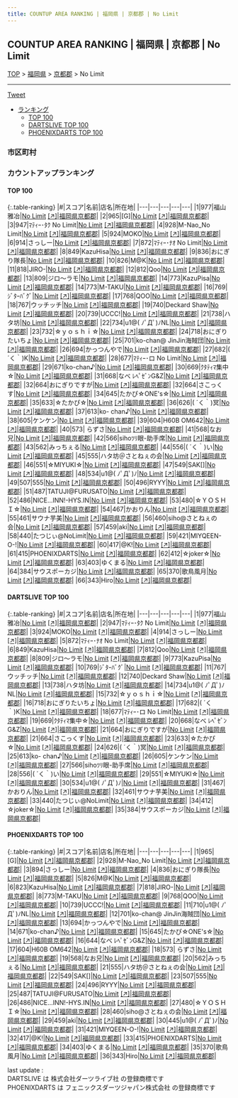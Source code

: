 ```yaml
---
title: COUNTUP AREA RANKING | 福岡県 | 京都郡 | No Limit
---
```

## COUNTUP AREA RANKING | 福岡県 | 京都郡 | No Limit

[TOP](/darts/rank/) > [福岡県](/darts/rank/福岡県/) > [京都郡](/darts/rank/福岡県/京都郡/) > No Limit

___

<a href="https://twitter.com/share?ref_src=twsrc%5Etfw" data-text="COUNTUP AREA RANKING | 福岡県京都郡No Limit" class="twitter-share-button" data-hashtags="DARTSLIVE,PHOENIXDARTS,darts,ダーツ" data-show-count="false">Tweet</a>

* [ランキング](#カウントアップランキング)
    * [TOP 100](#top-100)
    * [DARTSLIVE TOP 100](#dartslive-top-100)
    * [PHOENIXDARTS TOP 100](#phoenixdarts-top-100)

### 市区町村

<ul>

</ul>

### カウントアップランキング

#### TOP 100



{:.table-ranking}
|#|スコア|名前|店名|所在地|
|---|---|---|---|---|
|1|977|<span class="rank-name-dl">福山雅冶</span>|<a href="/darts/rank/shops/88174b6fd9ff5bc40d9b047a20a7ba1e.html">No Limit</a> <a href="https://search.dartslive.com/jp/shop/88174b6fd9ff5bc40d9b047a20a7ba1e">[↗]</a>|<a href="/darts/rank/福岡県/京都郡">福岡県京都郡</a>|
|2|965|<span class="rank-name-pd">[G]</span>|<a href="/darts/rank/shops/7720.html">No Limit</a> <a href="https://vs.phoenixdarts.com/jp/shop/shopDetailInfo/s_7720?s_seq=7720">[↗]</a>|<a href="/darts/rank/福岡県/京都郡">福岡県京都郡</a>|
|3|947|<span class="rank-name-dl">ﾏﾃｨｰ･ﾀｸ No Limit</span>|<a href="/darts/rank/shops/88174b6fd9ff5bc40d9b047a20a7ba1e.html">No Limit</a> <a href="https://search.dartslive.com/jp/shop/88174b6fd9ff5bc40d9b047a20a7ba1e">[↗]</a>|<a href="/darts/rank/福岡県/京都郡">福岡県京都郡</a>|
|4|928|<span class="rank-name-pd">M-Nao_No Limit</span>|<a href="/darts/rank/shops/7720.html">No Limit</a> <a href="https://vs.phoenixdarts.com/jp/shop/shopDetailInfo/s_7720?s_seq=7720">[↗]</a>|<a href="/darts/rank/福岡県/京都郡">福岡県京都郡</a>|
|5|924|<span class="rank-name-dl">MOKO</span>|<a href="/darts/rank/shops/88174b6fd9ff5bc40d9b047a20a7ba1e.html">No Limit</a> <a href="https://search.dartslive.com/jp/shop/88174b6fd9ff5bc40d9b047a20a7ba1e">[↗]</a>|<a href="/darts/rank/福岡県/京都郡">福岡県京都郡</a>|
|6|914|<span class="rank-name-dl">さっしー</span>|<a href="/darts/rank/shops/88174b6fd9ff5bc40d9b047a20a7ba1e.html">No Limit</a> <a href="https://search.dartslive.com/jp/shop/88174b6fd9ff5bc40d9b047a20a7ba1e">[↗]</a>|<a href="/darts/rank/福岡県/京都郡">福岡県京都郡</a>|
|7|872|<span class="rank-name-dl">ﾏﾃｨｰ･ﾅｵ No Limit</span>|<a href="/darts/rank/shops/88174b6fd9ff5bc40d9b047a20a7ba1e.html">No Limit</a> <a href="https://search.dartslive.com/jp/shop/88174b6fd9ff5bc40d9b047a20a7ba1e">[↗]</a>|<a href="/darts/rank/福岡県/京都郡">福岡県京都郡</a>|
|8|849|<span class="rank-name-dl">KazuHisa</span>|<a href="/darts/rank/shops/88174b6fd9ff5bc40d9b047a20a7ba1e.html">No Limit</a> <a href="https://search.dartslive.com/jp/shop/88174b6fd9ff5bc40d9b047a20a7ba1e">[↗]</a>|<a href="/darts/rank/福岡県/京都郡">福岡県京都郡</a>|
|9|836|<span class="rank-name-pd">おにぎり隊長</span>|<a href="/darts/rank/shops/7720.html">No Limit</a> <a href="https://vs.phoenixdarts.com/jp/shop/shopDetailInfo/s_7720?s_seq=7720">[↗]</a>|<a href="/darts/rank/福岡県/京都郡">福岡県京都郡</a>|
|10|826|<span class="rank-name-pd">M@K</span>|<a href="/darts/rank/shops/7720.html">No Limit</a> <a href="https://vs.phoenixdarts.com/jp/shop/shopDetailInfo/s_7720?s_seq=7720">[↗]</a>|<a href="/darts/rank/福岡県/京都郡">福岡県京都郡</a>|
|11|818|<span class="rank-name-pd">JIRO-</span>|<a href="/darts/rank/shops/7720.html">No Limit</a> <a href="https://vs.phoenixdarts.com/jp/shop/shopDetailInfo/s_7720?s_seq=7720">[↗]</a>|<a href="/darts/rank/福岡県/京都郡">福岡県京都郡</a>|
|12|812|<span class="rank-name-dl">Qoo</span>|<a href="/darts/rank/shops/88174b6fd9ff5bc40d9b047a20a7ba1e.html">No Limit</a> <a href="https://search.dartslive.com/jp/shop/88174b6fd9ff5bc40d9b047a20a7ba1e">[↗]</a>|<a href="/darts/rank/福岡県/京都郡">福岡県京都郡</a>|
|13|809|<span class="rank-name-dl">ジロ〜ラモ</span>|<a href="/darts/rank/shops/88174b6fd9ff5bc40d9b047a20a7ba1e.html">No Limit</a> <a href="https://search.dartslive.com/jp/shop/88174b6fd9ff5bc40d9b047a20a7ba1e">[↗]</a>|<a href="/darts/rank/福岡県/京都郡">福岡県京都郡</a>|
|14|773|<span class="rank-name-dl">KazuPisa</span>|<a href="/darts/rank/shops/88174b6fd9ff5bc40d9b047a20a7ba1e.html">No Limit</a> <a href="https://search.dartslive.com/jp/shop/88174b6fd9ff5bc40d9b047a20a7ba1e">[↗]</a>|<a href="/darts/rank/福岡県/京都郡">福岡県京都郡</a>|
|14|773|<span class="rank-name-pd">M-TAKU</span>|<a href="/darts/rank/shops/7720.html">No Limit</a> <a href="https://vs.phoenixdarts.com/jp/shop/shopDetailInfo/s_7720?s_seq=7720">[↗]</a>|<a href="/darts/rank/福岡県/京都郡">福岡県京都郡</a>|
|16|769|<span class="rank-name-dl">ｼﾞﾀｰﾊﾞｸﾞ</span>|<a href="/darts/rank/shops/88174b6fd9ff5bc40d9b047a20a7ba1e.html">No Limit</a> <a href="https://search.dartslive.com/jp/shop/88174b6fd9ff5bc40d9b047a20a7ba1e">[↗]</a>|<a href="/darts/rank/福岡県/京都郡">福岡県京都郡</a>|
|17|768|<span class="rank-name-pd">QOO</span>|<a href="/darts/rank/shops/7720.html">No Limit</a> <a href="https://vs.phoenixdarts.com/jp/shop/shopDetailInfo/s_7720?s_seq=7720">[↗]</a>|<a href="/darts/rank/福岡県/京都郡">福岡県京都郡</a>|
|18|767|<span class="rank-name-dl">ウッチッチ</span>|<a href="/darts/rank/shops/88174b6fd9ff5bc40d9b047a20a7ba1e.html">No Limit</a> <a href="https://search.dartslive.com/jp/shop/88174b6fd9ff5bc40d9b047a20a7ba1e">[↗]</a>|<a href="/darts/rank/福岡県/京都郡">福岡県京都郡</a>|
|19|740|<span class="rank-name-dl">Deckard Shaw</span>|<a href="/darts/rank/shops/88174b6fd9ff5bc40d9b047a20a7ba1e.html">No Limit</a> <a href="https://search.dartslive.com/jp/shop/88174b6fd9ff5bc40d9b047a20a7ba1e">[↗]</a>|<a href="/darts/rank/福岡県/京都郡">福岡県京都郡</a>|
|20|739|<span class="rank-name-pd">UCCC!</span>|<a href="/darts/rank/shops/7720.html">No Limit</a> <a href="https://vs.phoenixdarts.com/jp/shop/shopDetailInfo/s_7720?s_seq=7720">[↗]</a>|<a href="/darts/rank/福岡県/京都郡">福岡県京都郡</a>|
|21|738|<span class="rank-name-dl">ハタ坊</span>|<a href="/darts/rank/shops/88174b6fd9ff5bc40d9b047a20a7ba1e.html">No Limit</a> <a href="https://search.dartslive.com/jp/shop/88174b6fd9ff5bc40d9b047a20a7ba1e">[↗]</a>|<a href="/darts/rank/福岡県/京都郡">福岡県京都郡</a>|
|22|734|<span class="rank-name-dl">u1@( ﾉﾟДﾟ)ﾉNL</span>|<a href="/darts/rank/shops/88174b6fd9ff5bc40d9b047a20a7ba1e.html">No Limit</a> <a href="https://search.dartslive.com/jp/shop/88174b6fd9ff5bc40d9b047a20a7ba1e">[↗]</a>|<a href="/darts/rank/福岡県/京都郡">福岡県京都郡</a>|
|23|732|<span class="rank-name-dl">☆ｙｏｓｈｉ☆</span>|<a href="/darts/rank/shops/88174b6fd9ff5bc40d9b047a20a7ba1e.html">No Limit</a> <a href="https://search.dartslive.com/jp/shop/88174b6fd9ff5bc40d9b047a20a7ba1e">[↗]</a>|<a href="/darts/rank/福岡県/京都郡">福岡県京都郡</a>|
|24|718|<span class="rank-name-dl">おにぎりたいちょ</span>|<a href="/darts/rank/shops/88174b6fd9ff5bc40d9b047a20a7ba1e.html">No Limit</a> <a href="https://search.dartslive.com/jp/shop/88174b6fd9ff5bc40d9b047a20a7ba1e">[↗]</a>|<a href="/darts/rank/福岡県/京都郡">福岡県京都郡</a>|
|25|701|<span class="rank-name-pd">ko-chan@ JinJin海賊団</span>|<a href="/darts/rank/shops/7720.html">No Limit</a> <a href="https://vs.phoenixdarts.com/jp/shop/shopDetailInfo/s_7720?s_seq=7720">[↗]</a>|<a href="/darts/rank/福岡県/京都郡">福岡県京都郡</a>|
|26|694|<span class="rank-name-pd">かっつんやで</span>|<a href="/darts/rank/shops/7720.html">No Limit</a> <a href="https://vs.phoenixdarts.com/jp/shop/shopDetailInfo/s_7720?s_seq=7720">[↗]</a>|<a href="/darts/rank/福岡県/京都郡">福岡県京都郡</a>|
|27|682|<span class="rank-name-dl">( ´く｀)K</span>|<a href="/darts/rank/shops/88174b6fd9ff5bc40d9b047a20a7ba1e.html">No Limit</a> <a href="https://search.dartslive.com/jp/shop/88174b6fd9ff5bc40d9b047a20a7ba1e">[↗]</a>|<a href="/darts/rank/福岡県/京都郡">福岡県京都郡</a>|
|28|677|<span class="rank-name-dl">ﾏﾃｨｰ･ロ No Limit</span>|<a href="/darts/rank/shops/88174b6fd9ff5bc40d9b047a20a7ba1e.html">No Limit</a> <a href="https://search.dartslive.com/jp/shop/88174b6fd9ff5bc40d9b047a20a7ba1e">[↗]</a>|<a href="/darts/rank/福岡県/京都郡">福岡県京都郡</a>|
|29|671|<span class="rank-name-pd">ko-chan♪</span>|<a href="/darts/rank/shops/7720.html">No Limit</a> <a href="https://vs.phoenixdarts.com/jp/shop/shopDetailInfo/s_7720?s_seq=7720">[↗]</a>|<a href="/darts/rank/福岡県/京都郡">福岡県京都郡</a>|
|30|669|<span class="rank-name-dl">ｸﾀﾃｨﾏ集中☆</span>|<a href="/darts/rank/shops/88174b6fd9ff5bc40d9b047a20a7ba1e.html">No Limit</a> <a href="https://search.dartslive.com/jp/shop/88174b6fd9ff5bc40d9b047a20a7ba1e">[↗]</a>|<a href="/darts/rank/福岡県/京都郡">福岡県京都郡</a>|
|31|668|<span class="rank-name-dl">なべ ﾚﾍﾟｾﾞﾝG&amp;Z</span>|<a href="/darts/rank/shops/88174b6fd9ff5bc40d9b047a20a7ba1e.html">No Limit</a> <a href="https://search.dartslive.com/jp/shop/88174b6fd9ff5bc40d9b047a20a7ba1e">[↗]</a>|<a href="/darts/rank/福岡県/京都郡">福岡県京都郡</a>|
|32|664|<span class="rank-name-dl">おにぎりですが</span>|<a href="/darts/rank/shops/88174b6fd9ff5bc40d9b047a20a7ba1e.html">No Limit</a> <a href="https://search.dartslive.com/jp/shop/88174b6fd9ff5bc40d9b047a20a7ba1e">[↗]</a>|<a href="/darts/rank/福岡県/京都郡">福岡県京都郡</a>|
|32|664|<span class="rank-name-dl">さこっくす</span>|<a href="/darts/rank/shops/88174b6fd9ff5bc40d9b047a20a7ba1e.html">No Limit</a> <a href="https://search.dartslive.com/jp/shop/88174b6fd9ff5bc40d9b047a20a7ba1e">[↗]</a>|<a href="/darts/rank/福岡県/京都郡">福岡県京都郡</a>|
|34|645|<span class="rank-name-pd">たかぴ☆ONE&#x27;s☆</span>|<a href="/darts/rank/shops/7720.html">No Limit</a> <a href="https://vs.phoenixdarts.com/jp/shop/shopDetailInfo/s_7720?s_seq=7720">[↗]</a>|<a href="/darts/rank/福岡県/京都郡">福岡県京都郡</a>|
|35|633|<span class="rank-name-dl">‪☆たかぴ‪☆</span>|<a href="/darts/rank/shops/88174b6fd9ff5bc40d9b047a20a7ba1e.html">No Limit</a> <a href="https://search.dartslive.com/jp/shop/88174b6fd9ff5bc40d9b047a20a7ba1e">[↗]</a>|<a href="/darts/rank/福岡県/京都郡">福岡県京都郡</a>|
|36|626|<span class="rank-name-dl">( ´く｀)冥</span>|<a href="/darts/rank/shops/88174b6fd9ff5bc40d9b047a20a7ba1e.html">No Limit</a> <a href="https://search.dartslive.com/jp/shop/88174b6fd9ff5bc40d9b047a20a7ba1e">[↗]</a>|<a href="/darts/rank/福岡県/京都郡">福岡県京都郡</a>|
|37|613|<span class="rank-name-dl">ko- chan♪</span>|<a href="/darts/rank/shops/88174b6fd9ff5bc40d9b047a20a7ba1e.html">No Limit</a> <a href="https://search.dartslive.com/jp/shop/88174b6fd9ff5bc40d9b047a20a7ba1e">[↗]</a>|<a href="/darts/rank/福岡県/京都郡">福岡県京都郡</a>|
|38|605|<span class="rank-name-dl">ケンケン</span>|<a href="/darts/rank/shops/88174b6fd9ff5bc40d9b047a20a7ba1e.html">No Limit</a> <a href="https://search.dartslive.com/jp/shop/88174b6fd9ff5bc40d9b047a20a7ba1e">[↗]</a>|<a href="/darts/rank/福岡県/京都郡">福岡県京都郡</a>|
|39|604|<span class="rank-name-pd">H60B OM642</span>|<a href="/darts/rank/shops/7720.html">No Limit</a> <a href="https://vs.phoenixdarts.com/jp/shop/shopDetailInfo/s_7720?s_seq=7720">[↗]</a>|<a href="/darts/rank/福岡県/京都郡">福岡県京都郡</a>|
|40|573|<span class="rank-name-pd"> らずさ</span>|<a href="/darts/rank/shops/7720.html">No Limit</a> <a href="https://vs.phoenixdarts.com/jp/shop/shopDetailInfo/s_7720?s_seq=7720">[↗]</a>|<a href="/darts/rank/福岡県/京都郡">福岡県京都郡</a>|
|41|568|<span class="rank-name-pd">なお兄</span>|<a href="/darts/rank/shops/7720.html">No Limit</a> <a href="https://vs.phoenixdarts.com/jp/shop/shopDetailInfo/s_7720?s_seq=7720">[↗]</a>|<a href="/darts/rank/福岡県/京都郡">福岡県京都郡</a>|
|42|566|<span class="rank-name-dl">sihoﾂﾘ眼-助手席</span>|<a href="/darts/rank/shops/88174b6fd9ff5bc40d9b047a20a7ba1e.html">No Limit</a> <a href="https://search.dartslive.com/jp/shop/88174b6fd9ff5bc40d9b047a20a7ba1e">[↗]</a>|<a href="/darts/rank/福岡県/京都郡">福岡県京都郡</a>|
|43|562|<span class="rank-name-pd">みっちぇる</span>|<a href="/darts/rank/shops/7720.html">No Limit</a> <a href="https://vs.phoenixdarts.com/jp/shop/shopDetailInfo/s_7720?s_seq=7720">[↗]</a>|<a href="/darts/rank/福岡県/京都郡">福岡県京都郡</a>|
|44|556|<span class="rank-name-dl">( ´く｀)い</span>|<a href="/darts/rank/shops/88174b6fd9ff5bc40d9b047a20a7ba1e.html">No Limit</a> <a href="https://search.dartslive.com/jp/shop/88174b6fd9ff5bc40d9b047a20a7ba1e">[↗]</a>|<a href="/darts/rank/福岡県/京都郡">福岡県京都郡</a>|
|45|555|<span class="rank-name-pd">ハタ坊＠さとねぇの会</span>|<a href="/darts/rank/shops/7720.html">No Limit</a> <a href="https://vs.phoenixdarts.com/jp/shop/shopDetailInfo/s_7720?s_seq=7720">[↗]</a>|<a href="/darts/rank/福岡県/京都郡">福岡県京都郡</a>|
|46|551|<span class="rank-name-dl">☆MIYUKI☆</span>|<a href="/darts/rank/shops/88174b6fd9ff5bc40d9b047a20a7ba1e.html">No Limit</a> <a href="https://search.dartslive.com/jp/shop/88174b6fd9ff5bc40d9b047a20a7ba1e">[↗]</a>|<a href="/darts/rank/福岡県/京都郡">福岡県京都郡</a>|
|47|549|<span class="rank-name-pd">SAK[]</span>|<a href="/darts/rank/shops/7720.html">No Limit</a> <a href="https://vs.phoenixdarts.com/jp/shop/shopDetailInfo/s_7720?s_seq=7720">[↗]</a>|<a href="/darts/rank/福岡県/京都郡">福岡県京都郡</a>|
|48|534|<span class="rank-name-dl">u1@( ﾉﾟДﾟ)ﾉ</span>|<a href="/darts/rank/shops/88174b6fd9ff5bc40d9b047a20a7ba1e.html">No Limit</a> <a href="https://search.dartslive.com/jp/shop/88174b6fd9ff5bc40d9b047a20a7ba1e">[↗]</a>|<a href="/darts/rank/福岡県/京都郡">福岡県京都郡</a>|
|49|507|<span class="rank-name-pd">555</span>|<a href="/darts/rank/shops/7720.html">No Limit</a> <a href="https://vs.phoenixdarts.com/jp/shop/shopDetailInfo/s_7720?s_seq=7720">[↗]</a>|<a href="/darts/rank/福岡県/京都郡">福岡県京都郡</a>|
|50|496|<span class="rank-name-pd">RYYY</span>|<a href="/darts/rank/shops/7720.html">No Limit</a> <a href="https://vs.phoenixdarts.com/jp/shop/shopDetailInfo/s_7720?s_seq=7720">[↗]</a>|<a href="/darts/rank/福岡県/京都郡">福岡県京都郡</a>|
|51|487|<span class="rank-name-pd">TATUJI@FURUSATO</span>|<a href="/darts/rank/shops/7720.html">No Limit</a> <a href="https://vs.phoenixdarts.com/jp/shop/shopDetailInfo/s_7720?s_seq=7720">[↗]</a>|<a href="/darts/rank/福岡県/京都郡">福岡県京都郡</a>|
|52|486|<span class="rank-name-pd">NICE...INN!-HYS.IN</span>|<a href="/darts/rank/shops/7720.html">No Limit</a> <a href="https://vs.phoenixdarts.com/jp/shop/shopDetailInfo/s_7720?s_seq=7720">[↗]</a>|<a href="/darts/rank/福岡県/京都郡">福岡県京都郡</a>|
|53|480|<span class="rank-name-pd">☆ＹＯＳＨＩ☆</span>|<a href="/darts/rank/shops/7720.html">No Limit</a> <a href="https://vs.phoenixdarts.com/jp/shop/shopDetailInfo/s_7720?s_seq=7720">[↗]</a>|<a href="/darts/rank/福岡県/京都郡">福岡県京都郡</a>|
|54|467|<span class="rank-name-dl">かおりん</span>|<a href="/darts/rank/shops/88174b6fd9ff5bc40d9b047a20a7ba1e.html">No Limit</a> <a href="https://search.dartslive.com/jp/shop/88174b6fd9ff5bc40d9b047a20a7ba1e">[↗]</a>|<a href="/darts/rank/福岡県/京都郡">福岡県京都郡</a>|
|55|461|<span class="rank-name-dl">サウナ芋美</span>|<a href="/darts/rank/shops/88174b6fd9ff5bc40d9b047a20a7ba1e.html">No Limit</a> <a href="https://search.dartslive.com/jp/shop/88174b6fd9ff5bc40d9b047a20a7ba1e">[↗]</a>|<a href="/darts/rank/福岡県/京都郡">福岡県京都郡</a>|
|56|460|<span class="rank-name-pd">siho@さとねぇの会</span>|<a href="/darts/rank/shops/7720.html">No Limit</a> <a href="https://vs.phoenixdarts.com/jp/shop/shopDetailInfo/s_7720?s_seq=7720">[↗]</a>|<a href="/darts/rank/福岡県/京都郡">福岡県京都郡</a>|
|57|459|<span class="rank-name-pd">aki</span>|<a href="/darts/rank/shops/7720.html">No Limit</a> <a href="https://vs.phoenixdarts.com/jp/shop/shopDetailInfo/s_7720?s_seq=7720">[↗]</a>|<a href="/darts/rank/福岡県/京都郡">福岡県京都郡</a>|
|58|440|<span class="rank-name-dl">たつじぃ@NoLimit</span>|<a href="/darts/rank/shops/88174b6fd9ff5bc40d9b047a20a7ba1e.html">No Limit</a> <a href="https://search.dartslive.com/jp/shop/88174b6fd9ff5bc40d9b047a20a7ba1e">[↗]</a>|<a href="/darts/rank/福岡県/京都郡">福岡県京都郡</a>|
|59|421|<span class="rank-name-pd">MIYQEEN-O-!</span>|<a href="/darts/rank/shops/7720.html">No Limit</a> <a href="https://vs.phoenixdarts.com/jp/shop/shopDetailInfo/s_7720?s_seq=7720">[↗]</a>|<a href="/darts/rank/福岡県/京都郡">福岡県京都郡</a>|
|60|417|<span class="rank-name-pd">@K!</span>|<a href="/darts/rank/shops/7720.html">No Limit</a> <a href="https://vs.phoenixdarts.com/jp/shop/shopDetailInfo/s_7720?s_seq=7720">[↗]</a>|<a href="/darts/rank/福岡県/京都郡">福岡県京都郡</a>|
|61|415|<span class="rank-name-pd">PHOENIXDARTS</span>|<a href="/darts/rank/shops/7720.html">No Limit</a> <a href="https://vs.phoenixdarts.com/jp/shop/shopDetailInfo/s_7720?s_seq=7720">[↗]</a>|<a href="/darts/rank/福岡県/京都郡">福岡県京都郡</a>|
|62|412|<span class="rank-name-dl">☆joker☆</span>|<a href="/darts/rank/shops/88174b6fd9ff5bc40d9b047a20a7ba1e.html">No Limit</a> <a href="https://search.dartslive.com/jp/shop/88174b6fd9ff5bc40d9b047a20a7ba1e">[↗]</a>|<a href="/darts/rank/福岡県/京都郡">福岡県京都郡</a>|
|63|403|<span class="rank-name-pd">ゆくまる</span>|<a href="/darts/rank/shops/7720.html">No Limit</a> <a href="https://vs.phoenixdarts.com/jp/shop/shopDetailInfo/s_7720?s_seq=7720">[↗]</a>|<a href="/darts/rank/福岡県/京都郡">福岡県京都郡</a>|
|64|384|<span class="rank-name-dl">サウスポーカジ</span>|<a href="/darts/rank/shops/88174b6fd9ff5bc40d9b047a20a7ba1e.html">No Limit</a> <a href="https://search.dartslive.com/jp/shop/88174b6fd9ff5bc40d9b047a20a7ba1e">[↗]</a>|<a href="/darts/rank/福岡県/京都郡">福岡県京都郡</a>|
|65|370|<span class="rank-name-pd">歌鳥風月</span>|<a href="/darts/rank/shops/7720.html">No Limit</a> <a href="https://vs.phoenixdarts.com/jp/shop/shopDetailInfo/s_7720?s_seq=7720">[↗]</a>|<a href="/darts/rank/福岡県/京都郡">福岡県京都郡</a>|
|66|343|<span class="rank-name-pd">Hiro</span>|<a href="/darts/rank/shops/7720.html">No Limit</a> <a href="https://vs.phoenixdarts.com/jp/shop/shopDetailInfo/s_7720?s_seq=7720">[↗]</a>|<a href="/darts/rank/福岡県/京都郡">福岡県京都郡</a>|


#### DARTSLIVE TOP 100



{:.table-ranking}
|#|スコア|名前|店名|所在地|
|---|---|---|---|---|
|1|977|<span class="rank-name-dl">福山雅冶</span>|<a href="/darts/rank/shops/88174b6fd9ff5bc40d9b047a20a7ba1e.html">No Limit</a> <a href="https://search.dartslive.com/jp/shop/88174b6fd9ff5bc40d9b047a20a7ba1e">[↗]</a>|<a href="/darts/rank/福岡県/京都郡">福岡県京都郡</a>|
|2|947|<span class="rank-name-dl">ﾏﾃｨｰ･ﾀｸ No Limit</span>|<a href="/darts/rank/shops/88174b6fd9ff5bc40d9b047a20a7ba1e.html">No Limit</a> <a href="https://search.dartslive.com/jp/shop/88174b6fd9ff5bc40d9b047a20a7ba1e">[↗]</a>|<a href="/darts/rank/福岡県/京都郡">福岡県京都郡</a>|
|3|924|<span class="rank-name-dl">MOKO</span>|<a href="/darts/rank/shops/88174b6fd9ff5bc40d9b047a20a7ba1e.html">No Limit</a> <a href="https://search.dartslive.com/jp/shop/88174b6fd9ff5bc40d9b047a20a7ba1e">[↗]</a>|<a href="/darts/rank/福岡県/京都郡">福岡県京都郡</a>|
|4|914|<span class="rank-name-dl">さっしー</span>|<a href="/darts/rank/shops/88174b6fd9ff5bc40d9b047a20a7ba1e.html">No Limit</a> <a href="https://search.dartslive.com/jp/shop/88174b6fd9ff5bc40d9b047a20a7ba1e">[↗]</a>|<a href="/darts/rank/福岡県/京都郡">福岡県京都郡</a>|
|5|872|<span class="rank-name-dl">ﾏﾃｨｰ･ﾅｵ No Limit</span>|<a href="/darts/rank/shops/88174b6fd9ff5bc40d9b047a20a7ba1e.html">No Limit</a> <a href="https://search.dartslive.com/jp/shop/88174b6fd9ff5bc40d9b047a20a7ba1e">[↗]</a>|<a href="/darts/rank/福岡県/京都郡">福岡県京都郡</a>|
|6|849|<span class="rank-name-dl">KazuHisa</span>|<a href="/darts/rank/shops/88174b6fd9ff5bc40d9b047a20a7ba1e.html">No Limit</a> <a href="https://search.dartslive.com/jp/shop/88174b6fd9ff5bc40d9b047a20a7ba1e">[↗]</a>|<a href="/darts/rank/福岡県/京都郡">福岡県京都郡</a>|
|7|812|<span class="rank-name-dl">Qoo</span>|<a href="/darts/rank/shops/88174b6fd9ff5bc40d9b047a20a7ba1e.html">No Limit</a> <a href="https://search.dartslive.com/jp/shop/88174b6fd9ff5bc40d9b047a20a7ba1e">[↗]</a>|<a href="/darts/rank/福岡県/京都郡">福岡県京都郡</a>|
|8|809|<span class="rank-name-dl">ジロ〜ラモ</span>|<a href="/darts/rank/shops/88174b6fd9ff5bc40d9b047a20a7ba1e.html">No Limit</a> <a href="https://search.dartslive.com/jp/shop/88174b6fd9ff5bc40d9b047a20a7ba1e">[↗]</a>|<a href="/darts/rank/福岡県/京都郡">福岡県京都郡</a>|
|9|773|<span class="rank-name-dl">KazuPisa</span>|<a href="/darts/rank/shops/88174b6fd9ff5bc40d9b047a20a7ba1e.html">No Limit</a> <a href="https://search.dartslive.com/jp/shop/88174b6fd9ff5bc40d9b047a20a7ba1e">[↗]</a>|<a href="/darts/rank/福岡県/京都郡">福岡県京都郡</a>|
|10|769|<span class="rank-name-dl">ｼﾞﾀｰﾊﾞｸﾞ</span>|<a href="/darts/rank/shops/88174b6fd9ff5bc40d9b047a20a7ba1e.html">No Limit</a> <a href="https://search.dartslive.com/jp/shop/88174b6fd9ff5bc40d9b047a20a7ba1e">[↗]</a>|<a href="/darts/rank/福岡県/京都郡">福岡県京都郡</a>|
|11|767|<span class="rank-name-dl">ウッチッチ</span>|<a href="/darts/rank/shops/88174b6fd9ff5bc40d9b047a20a7ba1e.html">No Limit</a> <a href="https://search.dartslive.com/jp/shop/88174b6fd9ff5bc40d9b047a20a7ba1e">[↗]</a>|<a href="/darts/rank/福岡県/京都郡">福岡県京都郡</a>|
|12|740|<span class="rank-name-dl">Deckard Shaw</span>|<a href="/darts/rank/shops/88174b6fd9ff5bc40d9b047a20a7ba1e.html">No Limit</a> <a href="https://search.dartslive.com/jp/shop/88174b6fd9ff5bc40d9b047a20a7ba1e">[↗]</a>|<a href="/darts/rank/福岡県/京都郡">福岡県京都郡</a>|
|13|738|<span class="rank-name-dl">ハタ坊</span>|<a href="/darts/rank/shops/88174b6fd9ff5bc40d9b047a20a7ba1e.html">No Limit</a> <a href="https://search.dartslive.com/jp/shop/88174b6fd9ff5bc40d9b047a20a7ba1e">[↗]</a>|<a href="/darts/rank/福岡県/京都郡">福岡県京都郡</a>|
|14|734|<span class="rank-name-dl">u1@( ﾉﾟДﾟ)ﾉNL</span>|<a href="/darts/rank/shops/88174b6fd9ff5bc40d9b047a20a7ba1e.html">No Limit</a> <a href="https://search.dartslive.com/jp/shop/88174b6fd9ff5bc40d9b047a20a7ba1e">[↗]</a>|<a href="/darts/rank/福岡県/京都郡">福岡県京都郡</a>|
|15|732|<span class="rank-name-dl">☆ｙｏｓｈｉ☆</span>|<a href="/darts/rank/shops/88174b6fd9ff5bc40d9b047a20a7ba1e.html">No Limit</a> <a href="https://search.dartslive.com/jp/shop/88174b6fd9ff5bc40d9b047a20a7ba1e">[↗]</a>|<a href="/darts/rank/福岡県/京都郡">福岡県京都郡</a>|
|16|718|<span class="rank-name-dl">おにぎりたいちょ</span>|<a href="/darts/rank/shops/88174b6fd9ff5bc40d9b047a20a7ba1e.html">No Limit</a> <a href="https://search.dartslive.com/jp/shop/88174b6fd9ff5bc40d9b047a20a7ba1e">[↗]</a>|<a href="/darts/rank/福岡県/京都郡">福岡県京都郡</a>|
|17|682|<span class="rank-name-dl">( ´く｀)K</span>|<a href="/darts/rank/shops/88174b6fd9ff5bc40d9b047a20a7ba1e.html">No Limit</a> <a href="https://search.dartslive.com/jp/shop/88174b6fd9ff5bc40d9b047a20a7ba1e">[↗]</a>|<a href="/darts/rank/福岡県/京都郡">福岡県京都郡</a>|
|18|677|<span class="rank-name-dl">ﾏﾃｨｰ･ロ No Limit</span>|<a href="/darts/rank/shops/88174b6fd9ff5bc40d9b047a20a7ba1e.html">No Limit</a> <a href="https://search.dartslive.com/jp/shop/88174b6fd9ff5bc40d9b047a20a7ba1e">[↗]</a>|<a href="/darts/rank/福岡県/京都郡">福岡県京都郡</a>|
|19|669|<span class="rank-name-dl">ｸﾀﾃｨﾏ集中☆</span>|<a href="/darts/rank/shops/88174b6fd9ff5bc40d9b047a20a7ba1e.html">No Limit</a> <a href="https://search.dartslive.com/jp/shop/88174b6fd9ff5bc40d9b047a20a7ba1e">[↗]</a>|<a href="/darts/rank/福岡県/京都郡">福岡県京都郡</a>|
|20|668|<span class="rank-name-dl">なべ ﾚﾍﾟｾﾞﾝG&amp;Z</span>|<a href="/darts/rank/shops/88174b6fd9ff5bc40d9b047a20a7ba1e.html">No Limit</a> <a href="https://search.dartslive.com/jp/shop/88174b6fd9ff5bc40d9b047a20a7ba1e">[↗]</a>|<a href="/darts/rank/福岡県/京都郡">福岡県京都郡</a>|
|21|664|<span class="rank-name-dl">おにぎりですが</span>|<a href="/darts/rank/shops/88174b6fd9ff5bc40d9b047a20a7ba1e.html">No Limit</a> <a href="https://search.dartslive.com/jp/shop/88174b6fd9ff5bc40d9b047a20a7ba1e">[↗]</a>|<a href="/darts/rank/福岡県/京都郡">福岡県京都郡</a>|
|21|664|<span class="rank-name-dl">さこっくす</span>|<a href="/darts/rank/shops/88174b6fd9ff5bc40d9b047a20a7ba1e.html">No Limit</a> <a href="https://search.dartslive.com/jp/shop/88174b6fd9ff5bc40d9b047a20a7ba1e">[↗]</a>|<a href="/darts/rank/福岡県/京都郡">福岡県京都郡</a>|
|23|633|<span class="rank-name-dl">‪☆たかぴ‪☆</span>|<a href="/darts/rank/shops/88174b6fd9ff5bc40d9b047a20a7ba1e.html">No Limit</a> <a href="https://search.dartslive.com/jp/shop/88174b6fd9ff5bc40d9b047a20a7ba1e">[↗]</a>|<a href="/darts/rank/福岡県/京都郡">福岡県京都郡</a>|
|24|626|<span class="rank-name-dl">( ´く｀)冥</span>|<a href="/darts/rank/shops/88174b6fd9ff5bc40d9b047a20a7ba1e.html">No Limit</a> <a href="https://search.dartslive.com/jp/shop/88174b6fd9ff5bc40d9b047a20a7ba1e">[↗]</a>|<a href="/darts/rank/福岡県/京都郡">福岡県京都郡</a>|
|25|613|<span class="rank-name-dl">ko- chan♪</span>|<a href="/darts/rank/shops/88174b6fd9ff5bc40d9b047a20a7ba1e.html">No Limit</a> <a href="https://search.dartslive.com/jp/shop/88174b6fd9ff5bc40d9b047a20a7ba1e">[↗]</a>|<a href="/darts/rank/福岡県/京都郡">福岡県京都郡</a>|
|26|605|<span class="rank-name-dl">ケンケン</span>|<a href="/darts/rank/shops/88174b6fd9ff5bc40d9b047a20a7ba1e.html">No Limit</a> <a href="https://search.dartslive.com/jp/shop/88174b6fd9ff5bc40d9b047a20a7ba1e">[↗]</a>|<a href="/darts/rank/福岡県/京都郡">福岡県京都郡</a>|
|27|566|<span class="rank-name-dl">sihoﾂﾘ眼-助手席</span>|<a href="/darts/rank/shops/88174b6fd9ff5bc40d9b047a20a7ba1e.html">No Limit</a> <a href="https://search.dartslive.com/jp/shop/88174b6fd9ff5bc40d9b047a20a7ba1e">[↗]</a>|<a href="/darts/rank/福岡県/京都郡">福岡県京都郡</a>|
|28|556|<span class="rank-name-dl">( ´く｀)い</span>|<a href="/darts/rank/shops/88174b6fd9ff5bc40d9b047a20a7ba1e.html">No Limit</a> <a href="https://search.dartslive.com/jp/shop/88174b6fd9ff5bc40d9b047a20a7ba1e">[↗]</a>|<a href="/darts/rank/福岡県/京都郡">福岡県京都郡</a>|
|29|551|<span class="rank-name-dl">☆MIYUKI☆</span>|<a href="/darts/rank/shops/88174b6fd9ff5bc40d9b047a20a7ba1e.html">No Limit</a> <a href="https://search.dartslive.com/jp/shop/88174b6fd9ff5bc40d9b047a20a7ba1e">[↗]</a>|<a href="/darts/rank/福岡県/京都郡">福岡県京都郡</a>|
|30|534|<span class="rank-name-dl">u1@( ﾉﾟДﾟ)ﾉ</span>|<a href="/darts/rank/shops/88174b6fd9ff5bc40d9b047a20a7ba1e.html">No Limit</a> <a href="https://search.dartslive.com/jp/shop/88174b6fd9ff5bc40d9b047a20a7ba1e">[↗]</a>|<a href="/darts/rank/福岡県/京都郡">福岡県京都郡</a>|
|31|467|<span class="rank-name-dl">かおりん</span>|<a href="/darts/rank/shops/88174b6fd9ff5bc40d9b047a20a7ba1e.html">No Limit</a> <a href="https://search.dartslive.com/jp/shop/88174b6fd9ff5bc40d9b047a20a7ba1e">[↗]</a>|<a href="/darts/rank/福岡県/京都郡">福岡県京都郡</a>|
|32|461|<span class="rank-name-dl">サウナ芋美</span>|<a href="/darts/rank/shops/88174b6fd9ff5bc40d9b047a20a7ba1e.html">No Limit</a> <a href="https://search.dartslive.com/jp/shop/88174b6fd9ff5bc40d9b047a20a7ba1e">[↗]</a>|<a href="/darts/rank/福岡県/京都郡">福岡県京都郡</a>|
|33|440|<span class="rank-name-dl">たつじぃ@NoLimit</span>|<a href="/darts/rank/shops/88174b6fd9ff5bc40d9b047a20a7ba1e.html">No Limit</a> <a href="https://search.dartslive.com/jp/shop/88174b6fd9ff5bc40d9b047a20a7ba1e">[↗]</a>|<a href="/darts/rank/福岡県/京都郡">福岡県京都郡</a>|
|34|412|<span class="rank-name-dl">☆joker☆</span>|<a href="/darts/rank/shops/88174b6fd9ff5bc40d9b047a20a7ba1e.html">No Limit</a> <a href="https://search.dartslive.com/jp/shop/88174b6fd9ff5bc40d9b047a20a7ba1e">[↗]</a>|<a href="/darts/rank/福岡県/京都郡">福岡県京都郡</a>|
|35|384|<span class="rank-name-dl">サウスポーカジ</span>|<a href="/darts/rank/shops/88174b6fd9ff5bc40d9b047a20a7ba1e.html">No Limit</a> <a href="https://search.dartslive.com/jp/shop/88174b6fd9ff5bc40d9b047a20a7ba1e">[↗]</a>|<a href="/darts/rank/福岡県/京都郡">福岡県京都郡</a>|


#### PHOENIXDARTS TOP 100



{:.table-ranking}
|#|スコア|名前|店名|所在地|
|---|---|---|---|---|
|1|965|<span class="rank-name-pd">[G]</span>|<a href="/darts/rank/shops/7720.html">No Limit</a> <a href="https://vs.phoenixdarts.com/jp/shop/shopDetailInfo/s_7720?s_seq=7720">[↗]</a>|<a href="/darts/rank/福岡県/京都郡">福岡県京都郡</a>|
|2|928|<span class="rank-name-pd">M-Nao_No Limit</span>|<a href="/darts/rank/shops/7720.html">No Limit</a> <a href="https://vs.phoenixdarts.com/jp/shop/shopDetailInfo/s_7720?s_seq=7720">[↗]</a>|<a href="/darts/rank/福岡県/京都郡">福岡県京都郡</a>|
|3|894|<span class="rank-name-pd">さっしー</span>|<a href="/darts/rank/shops/7720.html">No Limit</a> <a href="https://vs.phoenixdarts.com/jp/shop/shopDetailInfo/s_7720?s_seq=7720">[↗]</a>|<a href="/darts/rank/福岡県/京都郡">福岡県京都郡</a>|
|4|836|<span class="rank-name-pd">おにぎり隊長</span>|<a href="/darts/rank/shops/7720.html">No Limit</a> <a href="https://vs.phoenixdarts.com/jp/shop/shopDetailInfo/s_7720?s_seq=7720">[↗]</a>|<a href="/darts/rank/福岡県/京都郡">福岡県京都郡</a>|
|5|826|<span class="rank-name-pd">M@K</span>|<a href="/darts/rank/shops/7720.html">No Limit</a> <a href="https://vs.phoenixdarts.com/jp/shop/shopDetailInfo/s_7720?s_seq=7720">[↗]</a>|<a href="/darts/rank/福岡県/京都郡">福岡県京都郡</a>|
|6|823|<span class="rank-name-pd">KazuHisa</span>|<a href="/darts/rank/shops/7720.html">No Limit</a> <a href="https://vs.phoenixdarts.com/jp/shop/shopDetailInfo/s_7720?s_seq=7720">[↗]</a>|<a href="/darts/rank/福岡県/京都郡">福岡県京都郡</a>|
|7|818|<span class="rank-name-pd">JIRO-</span>|<a href="/darts/rank/shops/7720.html">No Limit</a> <a href="https://vs.phoenixdarts.com/jp/shop/shopDetailInfo/s_7720?s_seq=7720">[↗]</a>|<a href="/darts/rank/福岡県/京都郡">福岡県京都郡</a>|
|8|773|<span class="rank-name-pd">M-TAKU</span>|<a href="/darts/rank/shops/7720.html">No Limit</a> <a href="https://vs.phoenixdarts.com/jp/shop/shopDetailInfo/s_7720?s_seq=7720">[↗]</a>|<a href="/darts/rank/福岡県/京都郡">福岡県京都郡</a>|
|9|768|<span class="rank-name-pd">QOO</span>|<a href="/darts/rank/shops/7720.html">No Limit</a> <a href="https://vs.phoenixdarts.com/jp/shop/shopDetailInfo/s_7720?s_seq=7720">[↗]</a>|<a href="/darts/rank/福岡県/京都郡">福岡県京都郡</a>|
|10|739|<span class="rank-name-pd">UCCC!</span>|<a href="/darts/rank/shops/7720.html">No Limit</a> <a href="https://vs.phoenixdarts.com/jp/shop/shopDetailInfo/s_7720?s_seq=7720">[↗]</a>|<a href="/darts/rank/福岡県/京都郡">福岡県京都郡</a>|
|11|710|<span class="rank-name-pd">u1@( ﾉﾟДﾟ)ﾉNL</span>|<a href="/darts/rank/shops/7720.html">No Limit</a> <a href="https://vs.phoenixdarts.com/jp/shop/shopDetailInfo/s_7720?s_seq=7720">[↗]</a>|<a href="/darts/rank/福岡県/京都郡">福岡県京都郡</a>|
|12|701|<span class="rank-name-pd">ko-chan@ JinJin海賊団</span>|<a href="/darts/rank/shops/7720.html">No Limit</a> <a href="https://vs.phoenixdarts.com/jp/shop/shopDetailInfo/s_7720?s_seq=7720">[↗]</a>|<a href="/darts/rank/福岡県/京都郡">福岡県京都郡</a>|
|13|694|<span class="rank-name-pd">かっつんやで</span>|<a href="/darts/rank/shops/7720.html">No Limit</a> <a href="https://vs.phoenixdarts.com/jp/shop/shopDetailInfo/s_7720?s_seq=7720">[↗]</a>|<a href="/darts/rank/福岡県/京都郡">福岡県京都郡</a>|
|14|671|<span class="rank-name-pd">ko-chan♪</span>|<a href="/darts/rank/shops/7720.html">No Limit</a> <a href="https://vs.phoenixdarts.com/jp/shop/shopDetailInfo/s_7720?s_seq=7720">[↗]</a>|<a href="/darts/rank/福岡県/京都郡">福岡県京都郡</a>|
|15|645|<span class="rank-name-pd">たかぴ☆ONE&#x27;s☆</span>|<a href="/darts/rank/shops/7720.html">No Limit</a> <a href="https://vs.phoenixdarts.com/jp/shop/shopDetailInfo/s_7720?s_seq=7720">[↗]</a>|<a href="/darts/rank/福岡県/京都郡">福岡県京都郡</a>|
|16|644|<span class="rank-name-pd">なべ ﾚﾍﾟｾﾞﾝG&amp;Z</span>|<a href="/darts/rank/shops/7720.html">No Limit</a> <a href="https://vs.phoenixdarts.com/jp/shop/shopDetailInfo/s_7720?s_seq=7720">[↗]</a>|<a href="/darts/rank/福岡県/京都郡">福岡県京都郡</a>|
|17|604|<span class="rank-name-pd">H60B OM642</span>|<a href="/darts/rank/shops/7720.html">No Limit</a> <a href="https://vs.phoenixdarts.com/jp/shop/shopDetailInfo/s_7720?s_seq=7720">[↗]</a>|<a href="/darts/rank/福岡県/京都郡">福岡県京都郡</a>|
|18|573|<span class="rank-name-pd"> らずさ</span>|<a href="/darts/rank/shops/7720.html">No Limit</a> <a href="https://vs.phoenixdarts.com/jp/shop/shopDetailInfo/s_7720?s_seq=7720">[↗]</a>|<a href="/darts/rank/福岡県/京都郡">福岡県京都郡</a>|
|19|568|<span class="rank-name-pd">なお兄</span>|<a href="/darts/rank/shops/7720.html">No Limit</a> <a href="https://vs.phoenixdarts.com/jp/shop/shopDetailInfo/s_7720?s_seq=7720">[↗]</a>|<a href="/darts/rank/福岡県/京都郡">福岡県京都郡</a>|
|20|562|<span class="rank-name-pd">みっちぇる</span>|<a href="/darts/rank/shops/7720.html">No Limit</a> <a href="https://vs.phoenixdarts.com/jp/shop/shopDetailInfo/s_7720?s_seq=7720">[↗]</a>|<a href="/darts/rank/福岡県/京都郡">福岡県京都郡</a>|
|21|555|<span class="rank-name-pd">ハタ坊＠さとねぇの会</span>|<a href="/darts/rank/shops/7720.html">No Limit</a> <a href="https://vs.phoenixdarts.com/jp/shop/shopDetailInfo/s_7720?s_seq=7720">[↗]</a>|<a href="/darts/rank/福岡県/京都郡">福岡県京都郡</a>|
|22|549|<span class="rank-name-pd">SAK[]</span>|<a href="/darts/rank/shops/7720.html">No Limit</a> <a href="https://vs.phoenixdarts.com/jp/shop/shopDetailInfo/s_7720?s_seq=7720">[↗]</a>|<a href="/darts/rank/福岡県/京都郡">福岡県京都郡</a>|
|23|507|<span class="rank-name-pd">555</span>|<a href="/darts/rank/shops/7720.html">No Limit</a> <a href="https://vs.phoenixdarts.com/jp/shop/shopDetailInfo/s_7720?s_seq=7720">[↗]</a>|<a href="/darts/rank/福岡県/京都郡">福岡県京都郡</a>|
|24|496|<span class="rank-name-pd">RYYY</span>|<a href="/darts/rank/shops/7720.html">No Limit</a> <a href="https://vs.phoenixdarts.com/jp/shop/shopDetailInfo/s_7720?s_seq=7720">[↗]</a>|<a href="/darts/rank/福岡県/京都郡">福岡県京都郡</a>|
|25|487|<span class="rank-name-pd">TATUJI@FURUSATO</span>|<a href="/darts/rank/shops/7720.html">No Limit</a> <a href="https://vs.phoenixdarts.com/jp/shop/shopDetailInfo/s_7720?s_seq=7720">[↗]</a>|<a href="/darts/rank/福岡県/京都郡">福岡県京都郡</a>|
|26|486|<span class="rank-name-pd">NICE...INN!-HYS.IN</span>|<a href="/darts/rank/shops/7720.html">No Limit</a> <a href="https://vs.phoenixdarts.com/jp/shop/shopDetailInfo/s_7720?s_seq=7720">[↗]</a>|<a href="/darts/rank/福岡県/京都郡">福岡県京都郡</a>|
|27|480|<span class="rank-name-pd">☆ＹＯＳＨＩ☆</span>|<a href="/darts/rank/shops/7720.html">No Limit</a> <a href="https://vs.phoenixdarts.com/jp/shop/shopDetailInfo/s_7720?s_seq=7720">[↗]</a>|<a href="/darts/rank/福岡県/京都郡">福岡県京都郡</a>|
|28|460|<span class="rank-name-pd">siho@さとねぇの会</span>|<a href="/darts/rank/shops/7720.html">No Limit</a> <a href="https://vs.phoenixdarts.com/jp/shop/shopDetailInfo/s_7720?s_seq=7720">[↗]</a>|<a href="/darts/rank/福岡県/京都郡">福岡県京都郡</a>|
|29|459|<span class="rank-name-pd">aki</span>|<a href="/darts/rank/shops/7720.html">No Limit</a> <a href="https://vs.phoenixdarts.com/jp/shop/shopDetailInfo/s_7720?s_seq=7720">[↗]</a>|<a href="/darts/rank/福岡県/京都郡">福岡県京都郡</a>|
|30|445|<span class="rank-name-pd">u1@( ﾉﾟДﾟ)ﾉ</span>|<a href="/darts/rank/shops/7720.html">No Limit</a> <a href="https://vs.phoenixdarts.com/jp/shop/shopDetailInfo/s_7720?s_seq=7720">[↗]</a>|<a href="/darts/rank/福岡県/京都郡">福岡県京都郡</a>|
|31|421|<span class="rank-name-pd">MIYQEEN-O-!</span>|<a href="/darts/rank/shops/7720.html">No Limit</a> <a href="https://vs.phoenixdarts.com/jp/shop/shopDetailInfo/s_7720?s_seq=7720">[↗]</a>|<a href="/darts/rank/福岡県/京都郡">福岡県京都郡</a>|
|32|417|<span class="rank-name-pd">@K!</span>|<a href="/darts/rank/shops/7720.html">No Limit</a> <a href="https://vs.phoenixdarts.com/jp/shop/shopDetailInfo/s_7720?s_seq=7720">[↗]</a>|<a href="/darts/rank/福岡県/京都郡">福岡県京都郡</a>|
|33|415|<span class="rank-name-pd">PHOENIXDARTS</span>|<a href="/darts/rank/shops/7720.html">No Limit</a> <a href="https://vs.phoenixdarts.com/jp/shop/shopDetailInfo/s_7720?s_seq=7720">[↗]</a>|<a href="/darts/rank/福岡県/京都郡">福岡県京都郡</a>|
|34|403|<span class="rank-name-pd">ゆくまる</span>|<a href="/darts/rank/shops/7720.html">No Limit</a> <a href="https://vs.phoenixdarts.com/jp/shop/shopDetailInfo/s_7720?s_seq=7720">[↗]</a>|<a href="/darts/rank/福岡県/京都郡">福岡県京都郡</a>|
|35|370|<span class="rank-name-pd">歌鳥風月</span>|<a href="/darts/rank/shops/7720.html">No Limit</a> <a href="https://vs.phoenixdarts.com/jp/shop/shopDetailInfo/s_7720?s_seq=7720">[↗]</a>|<a href="/darts/rank/福岡県/京都郡">福岡県京都郡</a>|
|36|343|<span class="rank-name-pd">Hiro</span>|<a href="/darts/rank/shops/7720.html">No Limit</a> <a href="https://vs.phoenixdarts.com/jp/shop/shopDetailInfo/s_7720?s_seq=7720">[↗]</a>|<a href="/darts/rank/福岡県/京都郡">福岡県京都郡</a>|


<div class="footer border-top border-gray-light mt-5 pt-3 text-right text-gray">
    last update : <span style="font-weight: italic" id="foot_last_modified"></span><br />
    DARTSLIVE は 株式会社ダーツライブ社 の登録商標です<br />
    PHOENIXDARTS は フェニックスダーツジャパン株式会社 の登録商標です<br />
</div>

<script src="https://cdnjs.cloudflare.com/ajax/libs/jquery.tablesorter/2.31.3/js/jquery.tablesorter.min.js" integrity="sha512-qzgd5cYSZcosqpzpn7zF2ZId8f/8CHmFKZ8j7mU4OUXTNRd5g+ZHBPsgKEwoqxCtdQvExE5LprwwPAgoicguNg==" crossorigin="anonymous" referrerpolicy="no-referrer"></script>
<link rel="stylesheet" href="https://cdnjs.cloudflare.com/ajax/libs/jquery.tablesorter/2.31.3/css/theme.default.min.css" integrity="sha512-wghhOJkjQX0Lh3NSWvNKeZ0ZpNn+SPVXX1Qyc9OCaogADktxrBiBdKGDoqVUOyhStvMBmJQ8ZdMHiR3wuEq8+w==" crossorigin="anonymous" referrerpolicy="no-referrer" />
<script>
$(function() {
    $(".table-ranking").tablesorter({sortList:[[0, 0]]});
    $("#foot_last_modified").text(formatDate(new Date(document.lastModified), 'yyyy-MM-dd HH:mm:ss'));
});
</script>

<script async src="https://platform.twitter.com/widgets.js" charset="utf-8"></script>